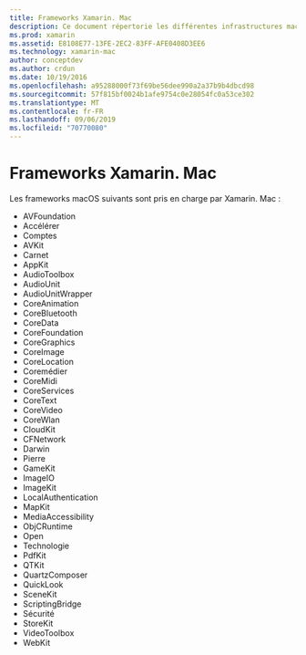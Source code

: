 ```yaml
---
title: Frameworks Xamarin. Mac
description: Ce document répertorie les différentes infrastructures macOS disponibles pour le développement d’applications Mac avec Xamarin. Mac.
ms.prod: xamarin
ms.assetid: E8108E77-13FE-2EC2-83FF-AFE0408D3EE6
ms.technology: xamarin-mac
author: conceptdev
ms.author: crdun
ms.date: 10/19/2016
ms.openlocfilehash: a95288000f73f69be56dee990a2a37b9b4dbcd98
ms.sourcegitcommit: 57f815bf0024b1afe9754c0e28054fc0a53ce302
ms.translationtype: MT
ms.contentlocale: fr-FR
ms.lasthandoff: 09/06/2019
ms.locfileid: "70770080"
---
```

# <a name="xamarinmac-frameworks"></a>Frameworks Xamarin. Mac

Les frameworks macOS suivants sont pris en charge par Xamarin. Mac :

- AVFoundation 
- Accélérer
- Comptes
- AVKit
- Carnet 
- AppKit 
- AudioToolbox 
- AudioUnit 
- AudioUnitWrapper 
- CoreAnimation 
- CoreBluetooth 
- CoreData 
- CoreFoundation 
- CoreGraphics 
- CoreImage 
- CoreLocation 
- Coremédier 
- CoreMidi 
- CoreServices 
- CoreText 
- CoreVideo 
- CoreWlan 
- CloudKit
- CFNetwork
- Darwin 
- Pierre 
- GameKit 
- ImageIO 
- ImageKit 
- LocalAuthentication
- MapKit
- MediaAccessibility
- ObjCRuntime 
- Open 
- Technologie 
- PdfKit 
- QTKit 
- QuartzComposer 
- QuickLook 
- SceneKit 
- ScriptingBridge 
- Sécurité 
- StoreKit 
- VideoToolbox
- WebKit
